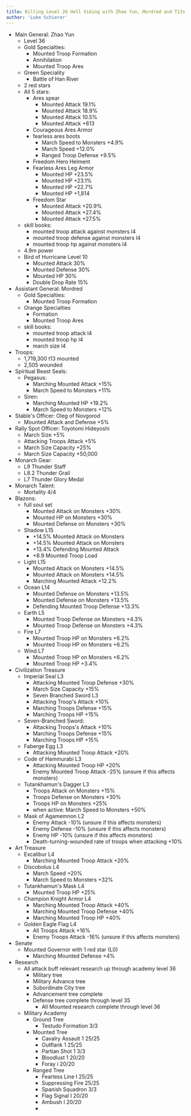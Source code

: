 ```yaml
---
title: Killing Level 26 Hell Viking with Zhao Yun, Mordred and T13s 
author: 'Luke Schierer'
---
```


* Main General: Zhao Yun
  * Level 36
  * Gold Specialties:
    * Mounted Troop Formation
    * Annihilation
    * Mounted Troop Ares
  * Green Speciality
    * Battle of Han River
  * 2 red stars
  * All 5 stars: 
    * Ares spear
      * Mounted Attack 19.1%
      * Mounted Attack 18.9%
      * Mounted Attack 10.5%
      * Mounted Attack +613
    * Courageous Ares Armor
    * fearless ares boots
      * March Speed to Monsters +4.9%
      * March Speed +12.0%
      * Ranged Troop Defense +9.5%
    * Freedom Hero Helment
    * Fearless Ares Leg Armor
      * Mounted HP +23.5%
      * Mounted HP +23.1%
      * Mounted HP +22.7%
      * Mounted HP +1,814
    * Freedom Star
      * Mounted Attack +20.9%
      * Mounted Attack +27.4%
      * Mounted Attack +27.5%
  * skill books:
    * mounted troop attack against monsters l4
    * mounted troop defense against monsters l4
    * mounted troop hp against monsters l4
  * 4.9m power
  * Bird of Hurricane Level 10
    * Mounted Attack 30%
    * Mounted Defense 30%
    * Mounted HP 30%
    * Double Drop Rate 15%
* Assistant General: Mordred
  * Gold Specialties: 
    * Mounted Troop Formation
  * Orange Specialties
    * Formation
    * Mounted Troop Ares
  * skill books:
    * mounted troop attack l4
    * mounted troop hp l4
    * march size l4
* Troops:
  * 1,719,300 t13 mounted
  * 2,505 wounded
* Spiritual Beast Seals:
    * Pegasus:
      * Marching Mounted Attack +15%
      * March Speed to Monsters +11%
  * Siren:
    * Marching Mounted HP +19.2%
    * March Speed to Monsters +12%
* Stable's Officer: Oleg of Novgorod
  * Mounted Attack and Defense +5%
* Rally Spot Officer: Toyotomi Hideyoshi
  * March Size +5%
  * Attacking Troops Attack +5%
  * March Size Capacity +25%
  * March Size Capacity +50,000
* Monarch Gear:
  * L9 Thunder Staff
  * L8.2 Thunder Grail
  * L7 Thunder Glory Medal
* Monarch Talent:
  * Mortality 4/4
* Blazons:
  * full soul set
    * Mounted Attack on Monsters +30%
    * Mounted HP on Monsters +30%
    * Mounted Defense on Monsters +30%
  * Shadow L15 
    * +14.5% Mounted Attack on Monsters
    * +14.5% Mounted Attack on Monsters
    * +13.4% Defending Mounted Attack
    * +8.9 Mounted Troop Load
  * Light L15
    * Mounted Attack on Monsters +14.5%
    * Mounted Attack on Monsters +14.5%
    * Marching Mounted Attack +12.2%
  * Ocean L14
    * Mounted Defense on Monsters +13.5%
    * Mounted Defense on Monsters +13.5%
    * Defending Mounted Troop Defense +13.3%
  * Earth L5
    * Mounted Troop Defense on Monsters +4.3%
    * Mounted Troop Defense on Monsters +4.3%
  * Fire L7
    * Mounted Troop HP on Monsters +6.2%
    * Mounted Troop HP on Monsters +6.2%
  * Wind L7
    * Mounted Troop HP on Monsters +6.2%
    * Mounted Troop HP +3.4%
* Civilization Treasure  
  * Imperial Seal L3
    * Attacking Mounted Troop Defense +30%
    * March Size Capacity +15%
    * Seven Branched Sword L3
    * Attacking Troop's Attack +10%
    * Marching Troops Defense +15%
    * Marching Troops HP +15%
  * Seven-Branched Sword:
    * Attacking Troops's Attack +10%
    * Marching Troops Defense +15%
    * Marching Troops HP +15%
  * Faberge Egg L3
    * Attacking Mounted Troop Attack +20%
  * Code of Hammurabi L3
    * Attacking Mounted Troop HP +20%
    * Enemy Mounted Troop Attack -25% (unsure if this affects monsters)
  * Tutankhamun's Dagger L3
    * Troops Attack on Monsters +15%
    * Troops Defense on Monsters +30%
    * Troops HP on Monsters +25%
    * when active: March Speed to Monsters +50%
  * Mask of Agamemnon L2
    * Enemy Attack -10% (unsure if this affects monsters)
    * Enemy Defense -10% (unsure if this affects monsters)
    * Enemy HP -10% (unsure if this affects monsters)
    * Death-turning-wounded rate of troops when attacking +10%
* Art Treasure
  * Excalibur L4
    * Marching Mounted Troop Attack +20%
  * Discobolus L4
    * March Speed +20%
    * March Speed to Monsters +32%
  * Tutankhamun's Mask L4
    * Mounted Troop HP +25%
  * Champion Knight Armor L4
    * Marching Mounted Troop Attack +40%
    * Marching Mounted Troop Defense +40%
    * Marching Mounted Troop HP +40%
  * Golden Eagle Flag L4
    * All Troops Attack +16%
    * Enemy Troops Attack -16% (unsure if this affects monsters)
* Senate
  * Mounted Governor with 1 red star (L0)
    * Marching Mounted Defense +4%
* Research
  * All attack buff relevant research up through academy level 36
    * Military tree
    * Military Advance tree
    * Subordinate City tree
    * Advancement tree complete
    * Defense tree complete through level 35
      * All Mounted research complete through level 36
  * Military Academy
    * Ground Tree
      * Testudo Formation 3/3
    * Mounted Tree
      * Cavalry Assault 1 25/25
      * Outflank 1 25/25
      * Partian Shot 1 3/3
      * Bloodlust 1 20/20
      * Foray i 20/20
    * Ranged Tree
      * Fearless Line I 25/25
      * Suppressing Fire 25/25
      * Spanish Squadron 3/3
      * Flag Signal I 20/20
      * Ambush I 20/20
      * 
